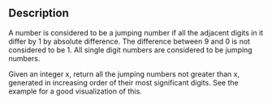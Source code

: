 ## Description
A number is considered to be a jumping number if all the adjacent digits in it differ by 1 by absolute difference. The difference between 9 and 0 is not considered to be 1. All single digit numbers are considered to be jumping numbers.

Given an integer x, return all the jumping numbers not greater than x, generated in increasing order of their most significant digits. See the example for a good visualization of this.